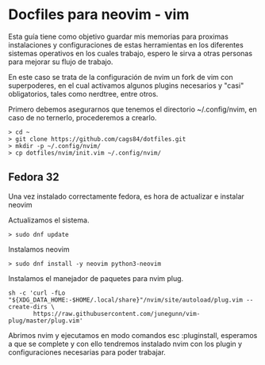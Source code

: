 # Docfiles para neovim - vim

Esta guía tiene como objetivo guardar mis memorias para proximas instalaciones y configuraciones de estas herramientas en los diferentes sistemas operativos en los cuales trabajo, espero le sirva a otras personas para mejorar su flujo de trabajo.

En este caso se trata de la configuración de nvim un fork de vim con superpoderes, en el cual activamos algunos plugins necesarios y "casi" obligatorios, tales como nerdtree, entre otros.

Primero debemos asegurarnos que tenemos el directorio ~/.config/nvim, en caso de no ternerlo, procederemos a crearlo.

```shell
> cd ~
> git clone https://github.com/cags84/dotfiles.git
> mkdir -p ~/.config/nvim/
> cp dotfiles/nvim/init.vim ~/.config/nvim/
```

## Fedora 32

Una vez instalado correctamente fedora, es hora de actualizar e instalar neovim

Actualizamos el sistema.

```shell
> sudo dnf update
```

Instalamos neovim

```shell
> sudo dnf install -y neovim python3-neovim 
```

Instalamos el manejador de paquetes para nvim plug.

```shell
sh -c 'curl -fLo "${XDG_DATA_HOME:-$HOME/.local/share}"/nvim/site/autoload/plug.vim --create-dirs \
       https://raw.githubusercontent.com/junegunn/vim-plug/master/plug.vim'
```

Abrimos nvim y ejecutamos en modo comandos esc :pluginstall, esperamos a que se complete y con ello tendremos instalado nvim con los plugin y configuraciones necesarias para poder trabajar.
 
